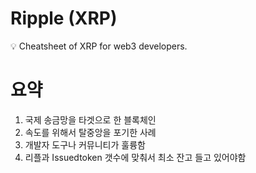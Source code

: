 # Ripple (XRP)

<aside> 💡 Cheatsheet of XRP for web3 developers.

</aside>

# 요약

1.  국제 송금망을 타겟으로 한 블록체인
2.  속도를 위해서 탈중앙을 포기한 사례
3.  개발자 도구나 커뮤니티가 훌륭함
4.  리플과 Issuedtoken 갯수에 맞춰서 최소 잔고 들고 있어야함